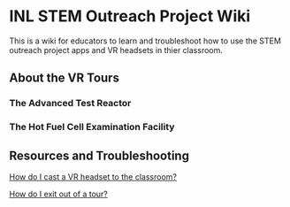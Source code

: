 # INL STEM Outreach Project Wiki
This is a wiki for educators to learn and troubleshoot how to use the STEM outreach project apps and VR headsets in thier classroom.

## About the VR Tours

### The Advanced Test Reactor

### The Hot Fuel Cell Examination Facility


## Resources and Troubleshooting

[How do I cast a VR headset to the classroom?](ClassroomCasting.md)

[How do I exit out of a tour?](HowToHeadsetControls.md)